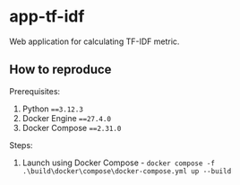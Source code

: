 # app-tf-idf

Web application for calculating TF-IDF metric.

## How to reproduce

Prerequisites:

1. Python `==3.12.3`
2. Docker Engine `==27.4.0`
3. Docker Compose `==2.31.0`

Steps:

1. Launch using Docker Compose -
`docker compose -f .\build\docker\compose\docker-compose.yml up --build`
